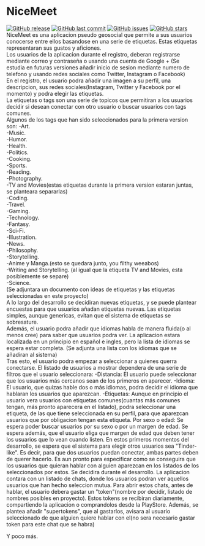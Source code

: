 # NiceMeet
[![GitHub release](https://img.shields.io/github/release/C-Rater/NiceMeet.svg)]()
[![GitHub last commit](https://img.shields.io/github/last-commit/C-Rater/NiceMeet.svg)]()
[![GitHub issues](https://img.shields.io/github/issues/C-Rater/NiceMeet.svg)]()
[![GitHub stars](https://img.shields.io/github/stars/C-Rater/NiceMeet.svg)]()    
NiceMeet es una aplicacion pseudo geosocial que permite a sus usuarios conocerse entre ellos basandose en una serie de etiquetas. Estas etiquetas representaran sus gustos y aficiones.  
Los usuarios de la aplicacion durante el registro, deberan registrarse mediante correo y contraseña o usando una cuenta de Google +
(Se estudia en futuras versiones añadir inicio de sesion mediante numero de telefono y usando redes sociales como Twitter, Instagram o Facebook)  
En el registro, el usuario podra añadir una imagen a su perfil, una descripcion, sus redes sociales(Instagram, Twitter y Facebook por el momento) y podra elegir las etiquetas.  
La etiquetas o tags son una serie de topicos que permitiran a los usuarios decidir si desean conectar con otro usuario o buscar usuarios con tags comunes.  
Algunos de los tags que han sido seleccionados para la primera version son:
-Art.  
-Music.  
-Humor.  
-Health.  
-Politics.  
-Cooking.  
-Sports.  
-Reading.  
-Photography.  
-TV and Movies(estas etiquetas durante la primera version estaran juntas, se planteara separarlas)  
-Coding.  
-Travel.  
-Gaming.  
-Technology.  
-Fantasy.  
-Sci-Fi.  
-Illustration.  
-News.  
-Philosophy.  
-Storytelling.  
-Anime y Manga.(esto se quedara junto, you filthy weeabos)    
-Writing and Storytelling. (al igual que la etiqueta TV and Movies, esta posiblemente se separe)  
-Science.   
(Se adjuntara un documento con ideas de etiquetas y las etiquetas seleccionadas en este proyecto)  
A lo largo del desarrollo se decidiran nuevas etiquetas, y se puede plantear encuestas para que usuarios añadan etiquetas nuevas. Las etiquetas simples, aunque genericas, evitan que el sistema de etiquetas se sobresature.  
Además, el usuario podra añadir que idiomas habla de manera fluida(o al menos cree) para saber que usuarios podra ver. La aplicacion estara localizada en un principio en español e ingles, pero la lista de idiomas se espera estar completa. (Se adjunta una lista con los idiomas que se añadiran al sistema)  
Tras esto, el usuario podra empezar a seleccionar a quienes querra conectarse. El listado de usuarios a mostrar dependera de una serie de filtros que el usuario seleccionara:
-Distancia: El usuario puede seleccionar que los usuarios más cercanos sean de los primeros en aparecer.
-Idioma: El usuario, que quizas hable dos o más idiomas, podra decidir el idioma que hablaran los usuarios que aparezcan.
-Etiquetas: Aunque en principio el usuario vera usuarios con etiquetas comunes(cuantas más comunes tengan, más pronto aparecera en el listado), podra seleccionar una etiqueta, de las que tiene seleccionada en su perfil, para que aparezcan usuarios que por obligacion tengan esta etiqueta.
Por sexo o edad: Se espera poder buscar usuarios por su sexo o por un margen de edad. Se espera además, que el usuario eliga que margen de edad que deben tener los usuarios que lo vean cuando listen.
En estos primeros momentos del desarrollo, se espera que el sistema para elegir otros usuarios sea "Tinder-like". Es decir, para que dos usuarios puedan conectar, ambas partes deben de querer hacerlo. Es aun pronto para especificar como se conseguira que los usuarios que quieran hablar con alguien aparezcan en los listados de los seleccionados por estos. Se decidira durante el desarrollo.
La aplicacion contara con un listado de chats, donde los usuarios podran ver aquellos usuarios que han hecho seleccion mutua. Para abrir estos chats, antes de hablar, el usuario debera gastar un "token"(nombre por decidir, listado de nombres posibles en proyecto).
Estos tokens se recibiran diariamente, compartiendo la aplicacion o comprandolos desde la PlayStore. Además, se plantea añadir "supertokens", que al gastarlos, avisara al usuario seleccionado de que alguien quiere hablar con el(no sera necesario gastar token para este chat que se habra)  
  
  
  
  
  
Y poco más.
